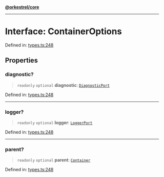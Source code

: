 [**@orkestrel/core**](../index.md)

***

# Interface: ContainerOptions

Defined in: [types.ts:248](https://github.com/orkestrel/core/blob/36bb4ac962a6eb83d3b3b7e1d15ed7b2fd751427/src/types.ts#L248)

## Properties

### diagnostic?

> `readonly` `optional` **diagnostic**: [`DiagnosticPort`](DiagnosticPort.md)

Defined in: [types.ts:248](https://github.com/orkestrel/core/blob/36bb4ac962a6eb83d3b3b7e1d15ed7b2fd751427/src/types.ts#L248)

***

### logger?

> `readonly` `optional` **logger**: [`LoggerPort`](LoggerPort.md)

Defined in: [types.ts:248](https://github.com/orkestrel/core/blob/36bb4ac962a6eb83d3b3b7e1d15ed7b2fd751427/src/types.ts#L248)

***

### parent?

> `readonly` `optional` **parent**: [`Container`](../classes/Container.md)

Defined in: [types.ts:248](https://github.com/orkestrel/core/blob/36bb4ac962a6eb83d3b3b7e1d15ed7b2fd751427/src/types.ts#L248)
